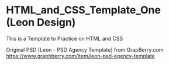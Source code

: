 # HTML_and_CSS_Template_One (Leon Design)
This is a Template to Practice on HTML and CSS

Original PSD [Leon - PSD Agency Template] from GrapBerry.com
https://www.graphberry.com/item/leon-psd-agency-template
